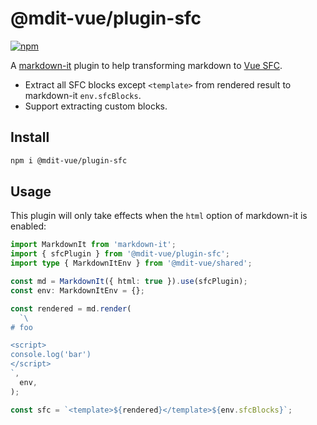 # @mdit-vue/plugin-sfc

[![npm](https://badgen.net/npm/v/@mdit-vue/plugin-sfc)](https://www.npmjs.com/package/@mdit-vue/plugin-sfc)

A [markdown-it](https://github.com/markdown-it/markdown-it) plugin to help transforming markdown to [Vue SFC](https://vuejs.org/guide/scaling-up/sfc.html).

- Extract all SFC blocks except `<template>` from rendered result to markdown-it `env.sfcBlocks`.
- Support extracting custom blocks.

## Install

```sh
npm i @mdit-vue/plugin-sfc
```

## Usage

This plugin will only take effects when the `html` option of markdown-it is enabled:

```ts
import MarkdownIt from 'markdown-it';
import { sfcPlugin } from '@mdit-vue/plugin-sfc';
import type { MarkdownItEnv } from '@mdit-vue/shared';

const md = MarkdownIt({ html: true }).use(sfcPlugin);
const env: MarkdownItEnv = {};

const rendered = md.render(
  `\
# foo

<script>
console.log('bar')
</script>
`,
  env,
);

const sfc = `<template>${rendered}</template>${env.sfcBlocks}`;
```

